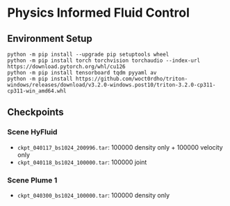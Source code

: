 # Physics Informed Fluid Control

## Environment Setup
```shell
python -m pip install --upgrade pip setuptools wheel
python -m pip install torch torchvision torchaudio --index-url https://download.pytorch.org/whl/cu126
python -m pip install tensorboard tqdm pyyaml av
python -m pip install https://github.com/woct0rdho/triton-windows/releases/download/v3.2.0-windows.post10/triton-3.2.0-cp311-cp311-win_amd64.whl
```

## Checkpoints

### Scene HyFluid

- `ckpt_040117_bs1024_200996.tar`: 100000 density only + 100000 velocity only
- `ckpt_040118_bs1024_100000.tar`: 100000 joint

### Scene Plume 1

- `ckpt_040300_bs1024_100000.tar`: 100000 density only